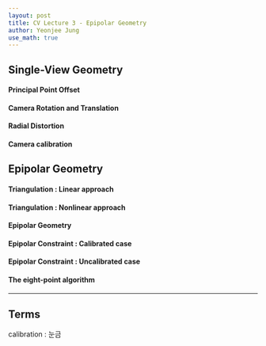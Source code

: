 ```yaml
---
layout: post
title: CV Lecture 3 - Epipolar Geometry
author: Yeonjee Jung
use_math: true
---
```


## Single-View Geometry

#### Principal Point Offset

#### Camera Rotation and Translation

#### Radial Distortion

#### Camera calibration

## Epipolar Geometry

#### Triangulation : Linear approach

#### Triangulation : Nonlinear approach

#### Epipolar Geometry

#### Epipolar Constraint : Calibrated case

#### Epipolar Constraint : Uncalibrated case

#### The eight-point algorithm

---
## Terms
calibration : 눈금  
